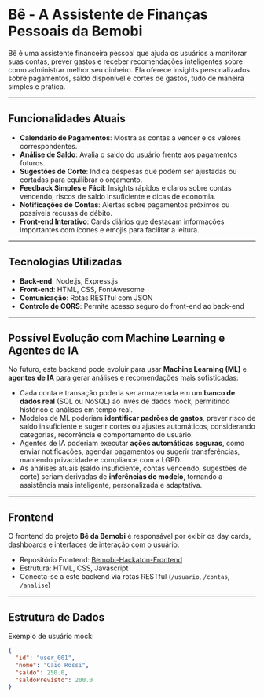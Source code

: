 # Bê - A Assistente de Finanças Pessoais da Bemobi

Bê é uma assistente financeira pessoal que ajuda os usuários a monitorar suas contas, prever gastos e receber recomendações inteligentes sobre como administrar melhor seu dinheiro. Ela oferece insights personalizados sobre pagamentos, saldo disponível e cortes de gastos, tudo de maneira simples e prática.

---

## Funcionalidades Atuais

- **Calendário de Pagamentos**: Mostra as contas a vencer e os valores correspondentes.
- **Análise de Saldo**: Avalia o saldo do usuário frente aos pagamentos futuros.
- **Sugestões de Corte**: Indica despesas que podem ser ajustadas ou cortadas para equilibrar o orçamento.
- **Feedback Simples e Fácil**: Insights rápidos e claros sobre contas vencendo, riscos de saldo insuficiente e dicas de economia.
- **Notificações de Contas**: Alertas sobre pagamentos próximos ou possíveis recusas de débito.
- **Front-end Interativo**: Cards diários que destacam informações importantes com ícones e emojis para facilitar a leitura.

---

## Tecnologias Utilizadas

- **Back-end**: Node.js, Express.js
- **Front-end**: HTML, CSS, FontAwesome
- **Comunicação**: Rotas RESTful com JSON
- **Controle de CORS**: Permite acesso seguro do front-end ao back-end

---

## Possível Evolução com Machine Learning e Agentes de IA

No futuro, este backend pode evoluir para usar **Machine Learning (ML)** e **agentes de IA** para gerar análises e recomendações mais sofisticadas:

- Cada conta e transação poderia ser armazenada em um **banco de dados real** (SQL ou NoSQL) ao invés de dados mock, permitindo histórico e análises em tempo real.
- Modelos de ML poderiam **identificar padrões de gastos**, prever risco de saldo insuficiente e sugerir cortes ou ajustes automáticos, considerando categorias, recorrência e comportamento do usuário.
- Agentes de IA poderiam executar **ações automáticas seguras**, como enviar notificações, agendar pagamentos ou sugerir transferências, mantendo privacidade e compliance com a LGPD.
- As análises atuais (saldo insuficiente, contas vencendo, sugestões de corte) seriam derivadas de **inferências do modelo**, tornando a assistência mais inteligente, personalizada e adaptativa.

---

## Frontend

O frontend do projeto **Bê da Bemobi** é responsável por exibir os day cards, dashboards e interfaces de interação com o usuário.

- Repositório Frontend: [Bemobi-Hackaton-Frontend](https://github.com/Caiorossi00/Bemobi-Hackaton-frontend)  
- Estrutura: HTML, CSS, Javascript  
- Conecta-se a este backend via rotas RESTful (`/usuario`, `/contas`, `/analise`)

---

## Estrutura de Dados

Exemplo de usuário mock:

```json
{
  "id": "user_001",
  "nome": "Caio Rossi",
  "saldo": 250.0,
  "saldoPrevisto": 200.0
}
